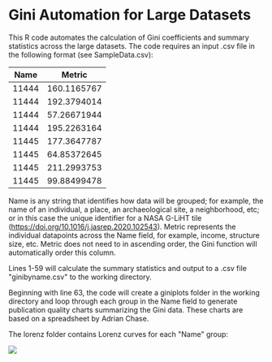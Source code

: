 # Gini Automation for Large Datasets
This R code automates the calculation of Gini coefficients and summary statistics across the large datasets. The code requires an input .csv file in the following format (see SampleData.csv):

| Name  | Metric      |
| ----- | ----------- |
| 11444 | 160.1165767 |
| 11444 | 192.3794014 |
| 11444 | 57.26671944 |
| 11444 | 195.2263164 |
| 11445 | 177.3647787 |
| 11445 | 64.85372645 |
| 11445 | 211.2993753 |
| 11445 | 99.88499478 |

Name is any string that identifies how data will be grouped; for example, the name of an individual, a place, an archaeological site, a neighborhood, etc; or in this case the unique identifier for a NASA G-LiHT tile (https://doi.org/10.1016/j.jasrep.2020.102543). Metric represents the individual datapoints across the Name field, for example, income, structure size, etc. Metric does not need to in ascending order, the Gini function will automatically order this column.

Lines 1-59 will calculate the summary statistics and output to a .csv file "ginibyname.csv" to the working directory.

Beginning with line 63, the code will create a giniplots folder in the working directory and loop through each group in the Name field to generate publication quality charts summarizing the Gini data. These charts are based on a spreadsheet by Adrian Chase.

The lorenz folder contains Lorenz curves for each "Name" group:

<img src='giniplots/lorenz/11449.tiff'/>
